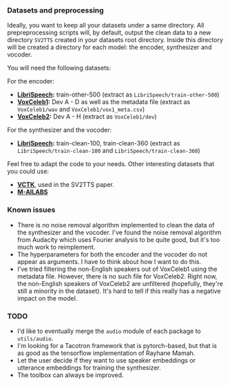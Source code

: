 ### Datasets and preprocessing
Ideally, you want to keep all your datasets under a same directory. All prepreprocessing scripts will, by default, output the clean data to a new directory  `SV2TTS` created in your datasets root directory. Inside this directory will be created a directory for each model: the encoder, synthesizer and vocoder.

You will need the following datasets:

For the encoder:
- **[LibriSpeech](http://www.openslr.org/12/):** train-other-500 (extract as `LibriSpeech/train-other-500`)
- **[VoxCeleb1](http://www.robots.ox.ac.uk/~vgg/data/voxceleb/vox1.html):** Dev A - D as well as the metadata file (extract as `VoxCeleb1/wav` and `VoxCeleb1/vox1_meta.csv`)
- **[VoxCeleb2](http://www.robots.ox.ac.uk/~vgg/data/voxceleb/vox2.html):** Dev A - H (extract as `VoxCeleb1/dev`)

For the synthesizer and the vocoder: 
- **[LibriSpeech](http://www.openslr.org/12/):** train-clean-100, train-clean-360 (extract as `LibriSpeech/train-clean-100` and `LibriSpeech/train-clean-360`)
 
Feel free to adapt the code to your needs. Other interesting datasets that you could use:
- **[VCTK](https://homepages.inf.ed.ac.uk/jyamagis/page3/page58/page58.html)**, used in the SV2TTS paper.
- **[M-AILABS](https://www.caito.de/2019/01/the-m-ailabs-speech-dataset/)**
 
 
### Known issues
- There is no noise removal algorithm implemented to clean the data of the synthesizer and the vocoder. I've found the noise removal algorithm from Audacity which uses Fourier analysis to be quite good, but it's too much work to reimplement.
- The hyperparameters for both the encoder and the vocoder do not appear as arguments. I have to think about how I want to do this. 
- I've tried filtering the non-English speakers out of VoxCeleb1 using the metadata file. However, there is no such file for VoxCeleb2. Right now, the non-English speakers of VoxCeleb2 are unfiltered (hopefully, they're still a minority in the dataset). It's hard to tell if this really has a negative impact on the model.


### TODO
- I'd like to eventually merge the `audio` module of each package to `utils/audio`.
- I'm looking for a Tacotron framework that is pytorch-based, but that is as good as the tensorflow implementation of Rayhane Mamah.
- Let the user decide if they want to use speaker embeddings or utterance embeddings for training the synthesizer.
- The toolbox can always be improved.
